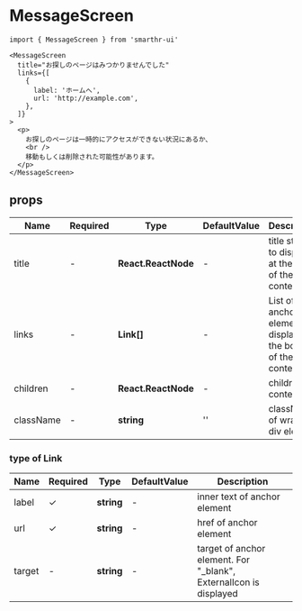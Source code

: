 # MessageScreen

```tsx
import { MessageScreen } from 'smarthr-ui'

<MessageScreen
  title="お探しのページはみつかりませんでした"
  links={[
    {
      label: 'ホームへ',
      url: 'http://example.com',
    },
  ]}
>
  <p>
    お探しのページは一時的にアクセスができない状況にあるか、
    <br />
    移動もしくは削除された可能性があります。
  </p>
</MessageScreen>
```

## props

| Name      | Required | Type                | DefaultValue | Description                                                     |
| --------- | -------- | ------------------- | ------------ | --------------------------------------------------------------- |
| title     | -        | **React.ReactNode** | -            | title string to display at the top of the content               |
| links     | -        | **Link[]**          | -            | List of anchor elements to display at the bottom of the content |
| children  | -        | **React.ReactNode** | -            | children content                                                |
| className | -        | **string**          | ''           | className of wrapper div element                                |

### type of Link

| Name   | Required | Type       | DefaultValue | Description                                                         |
| ------ | -------- | ---------- | ------------ | ------------------------------------------------------------------- |
| label  | ✓        | **string** | -            | inner text of anchor element                                        |
| url    | ✓        | **string** | -            | href of anchor element                                              |
| target | -        | **string** | -            | target of anchor element. For "\_blank", ExternalIcon is displayed |
